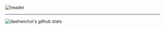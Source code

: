 ![header](https://capsule-render.vercel.app/api?type=rounded&color=gradient&height=120&section=header&text=Daehwi%20Github&fontSize=60&animation=fadeIn)

---
![daehwichoi's github stats](https://github-readme-stats.vercel.app/api?username=daehwichoi&show_icons=true&theme=gruvbox)

<!--
**daehwichoi/daehwichoi** is a ✨ _special_ ✨ repository because its `README.md` (this file) appears on your GitHub profile.

Here are some ideas to get you started:

- 🔭 I’m currently working on ...
- 🌱 I’m currently learning ...
- 👯 I’m looking to collaborate on ...
- 🤔 I’m looking for help with ...
- 💬 Ask me about ...
- 📫 How to reach me: ...
- 😄 Pronouns: ...
- ⚡ Fun fact: ...
-->
